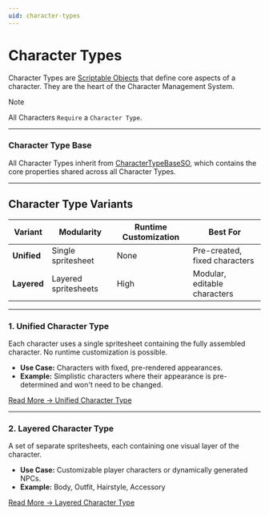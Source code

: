 ```yaml
---
uid: character-types
---
```


# Character Types

Character Types are [Scriptable Objects](https://docs.unity3d.com/6000.0/Documentation/Manual/class-ScriptableObject.html) that define core aspects of a character. They are the heart of the Character Management System.

> [!note]
> All Characters `Require` a `Character Type`.

---

### Character Type Base
All Character Types inherit from [CharacterTypeBaseSO](character-type-base.md), which contains the core properties shared across all Character Types.

---

## Character Type Variants

| Variant   | Modularity | Runtime Customization | Best For |
|-----------|--------------------|---------------|----------|
| **Unified** | Single spritesheet | None | Pre-created, fixed characters |
| **Layered** | Layered spritesheets | High | Modular, editable characters |

---

### 1. Unified Character Type
Each character uses a single spritesheet containing the fully assembled character. No runtime customization is possible.  
- **Use Case:** Characters with fixed, pre-rendered appearances.  
- **Example:** Simplistic characters where their appearance is pre-determined and won't need to be changed.

[Read More → Unified Character Type](unified-character-type.md)

---

### 2. Layered Character Type
A set of separate spritesheets, each containing one visual layer of the character.  
- **Use Case:** Customizable player characters or dynamically generated NPCs.  
- **Example:** Body, Outfit, Hairstyle, Accessory  

[Read More → Layered Character Type](layered-character-type.md)